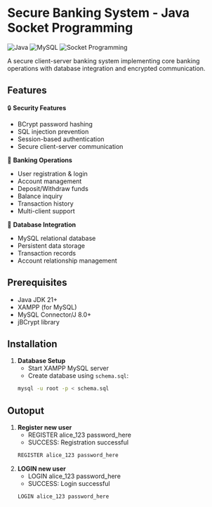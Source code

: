 # Secure Banking System - Java Socket Programming

![Java](https://img.shields.io/badge/Java-21-blue)
![MySQL](https://img.shields.io/badge/MySQL-8.0-orange)
![Socket Programming](https://img.shields.io/badge/Network-Socket_Programming-green)

A secure client-server banking system implementing core banking operations with database integration and encrypted communication.

## Features

🔒 **Security Features**
- BCrypt password hashing
- SQL injection prevention
- Session-based authentication
- Secure client-server communication

🏦 **Banking Operations**
- User registration & login
- Account management
- Deposit/Withdraw funds
- Balance inquiry
- Transaction history
- Multi-client support

💾 **Database Integration**
- MySQL relational database
- Persistent data storage
- Transaction records
- Account relationship management

## Prerequisites

- Java JDK 21+
- XAMPP (for MySQL)
- MySQL Connector/J 8.0+
- jBCrypt library

## Installation

1. **Database Setup**
   - Start XAMPP MySQL server
   - Create database using `schema.sql`:
   ```bash
   mysql -u root -p < schema.sql


## Outoput

1. **Register new user**
   - REGISTER alice_123 password_here
   - SUCCESS: Registration successful
   ```bash
   REGISTER alice_123 password_here
   
2. **LOGIN new user**
   - LOGIN alice_123 password_here
   - SUCCESS: Login successful
   ```bash
   LOGIN alice_123 password_here
